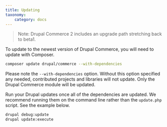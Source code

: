 ```yaml
---
title: Updating
taxonomy:
    category: docs
---
```


>    Note: Drupal Commerce 2 includes an upgrade path stretching back to beta1.

To update to the newest version of Drupal Commerce, you will need to
update with Composer.

```bash
composer update drupal/commerce --with-dependencies
```

Please note the `--with-dependencies` option. Without this option
specified any needed, contributed projects and libraries will not
update. Only the Drupal Commerce module will be updated.

Run your Drupal updates once all of the dependencies are updated. We
recommend running them on the command line rather than the
`update.php` script. See the example below.

```bash
drupal debug:update
drupal update:execute
```
